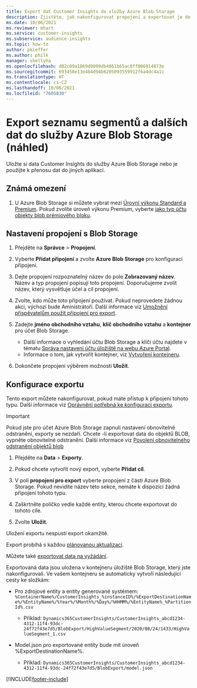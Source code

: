 ```yaml
---
title: Export dat Customer Insights do služby Azure Blob Storage
description: Zjistěte, jak nakonfigurovat propojení a exportovat je do Blob Storage.
ms.date: 10/06/2021
ms.reviewer: mhart
ms.service: customer-insights
ms.subservice: audience-insights
ms.topic: how-to
author: pkieffer
ms.author: philk
manager: shellyha
ms.openlocfilehash: d02c09a1869d0099db4861b65ac8ff006914873e
ms.sourcegitcommit: 693458e13e4b4d94b6205093559912f6a4dc4a1c
ms.translationtype: HT
ms.contentlocale: cs-CZ
ms.lasthandoff: 10/06/2021
ms.locfileid: "7605830"
---
```

# <a name="export-segment-list-and-other-data-to-azure-blob-storage-preview"></a>Export seznamu segmentů a dalších dat do služby Azure Blob Storage (náhled)

Uložte si data Customer Insights do služby Azure Blob Storage nebo je použijte k přenosu dat do jiných aplikací.

## <a name="known-limitations"></a>Známá omezení

1. U Azure Blob Storage si můžete vybrat mezi [Úrovní výkonu Standard a Premium](/azure/storage/blobs/storage-blob-performance-tiers). Pokud zvolíte úroveň výkonu Premium, vyberte [jako typ účtu objekty blob prémiového bloku](/azure/storage/common/storage-account-overview#types-of-storage-accounts).

## <a name="set-up-the-connection-to-blob-storage"></a>Nastavení propojení s Blob Storage

1. Přejděte na **Správce** > **Propojení**.

1. Vyberte **Přidat připojení** a zvolte **Azure Blob Storage** pro konfiguraci připojení.

1. Dejte propojení rozpoznatelný název do pole **Zobrazovaný název**. Název a typ propojení popisují toto propojení. Doporučujeme zvolit název, který vysvětluje účel a cíl propojení.

1. Zvolte, kdo může toto připojení používat. Pokud neprovedete žádnou akci, výchozí bude Aministrátoři. Další informace viz [Umožnění přispěvatelům použít připojení pro export](connections.md#allow-contributors-to-use-a-connection-for-exports).

1. Zadejte **jméno obchodního vztahu**, **klíč obchodního vztahu** a **kontejner** pro účet Blob Storage.
    - Další informace o vyhledání účtu Blob Storage a klíči účtu najdete v tématu [Správa nastavení účtu úložiště na webu Azure Portal](/azure/storage/common/storage-account-manage).
    - Informace o tom, jak vytvořit kontejner, viz [Vytvoření kontejneru](/azure/storage/blobs/storage-quickstart-blobs-portal#create-a-container).

1. Dokončete propojení výběrem možnosti **Uložit**. 

## <a name="configure-an-export"></a>Konfigurace exportu

Tento export můžete nakonfigurovat, pokud máte přístup k připojení tohoto typu. Další informace viz [Oprávnění potřebná ke konfiguraci exportu](export-destinations.md#set-up-a-new-export).

> [!IMPORTANT]
> Pokud jste pro účet Azure Blob Storage zapnuli nastavení obnovitelné odstranění, exporty se nezdaří. Chcete -li exportovat data do objektů BLOB, vypněte obnovitelné odstranění. Další informace viz [Povolení obnovitelného odstranění objektů blob](/azure/storage/blobs/soft-delete-blob-enable.md)

1. Přejděte na **Data** > **Exporty**.

1. Pokud chcete vytvořit nový export, vyberte **Přidat cíl**.

1. V poli **propojení pro export** vyberte propojení z části Azure Blob Storage. Pokud nevidíte název této sekce, nemáte k dispozici žádná připojení tohoto typu.

1. Zaškrtněte políčko vedle každé entity, kterou chcete exportovat do tohoto cíle.

1. Zvolte **Uložit**.

Uložení exportu nespustí export okamžitě.

Export probíhá s každou [plánovanou aktualizací](system.md#schedule-tab).     

Můžete také [exportovat data na vyžádání](export-destinations.md#run-exports-on-demand). 

Exportovaná data jsou uložena v kontejneru úložiště Blob Storage, který jste nakonfigurovali. Ve vašem kontejneru se automaticky vytvoří následující cesty ke složkám:

- Pro zdrojové entity a entity generované systémem:   
  `%ContainerName%/CustomerInsights_%instanceID%/%ExportDestinationName%/%EntityName%/%Year%/%Month%/%Day%/%HHMM%/%EntityName%_%PartitionId%.csv`  
  - Příklad: `Dynamics365CustomerInsights/CustomerInsights_abcd1234-4312-11f4-93dc-24f72f43e7d5/BlobExport/HighValueSegment/2020/08/24/1433/HighValueSegment_1.csv`
 
- Model.json pro exportované entity bude mít úroveň %ExportDestinationName%.  
  - Příklad: `Dynamics365CustomerInsights/CustomerInsights_abcd1234-4312-11f4-93dc-24f72f43e7d5/BlobExport/model.json`

[!INCLUDE[footer-include](../includes/footer-banner.md)]
